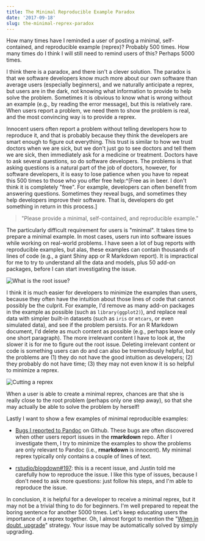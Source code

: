 ```yaml
---
title: The Minimal Reproducible Example Paradox
date: '2017-09-18'
slug: the-minimal-reprex-paradox
---
```


How many times have I reminded a user of posting a minimal, self-contained, and reproducible example (reprex)? Probably 500 times. How many times do I think I will still need to remind users of this? Perhaps 5000 times.

I think there is a paradox, and there isn't a clever solution. The paradox is that we software developers know much more about our own software than average users (especially beginners), and we naturally anticipate a reprex, but users are in the dark, not knowing what information to provide to help solve the problem. Sometimes it is obvious to know what is wrong without an example (e.g., by reading the error message), but this is relatively rare. When users report a problem, we need them to show the problem is real, and the most convincing way is to provide a reprex.

Innocent users often report a problem without telling developers how to reproduce it, and that is probably because they think the developers are smart enough to figure out everything. This trust is similar to how we trust doctors when we are sick, but we don't just go to see doctors and tell them we are sick, then immediately ask for a medicine or treatment. Doctors have to ask several questions, so do software developers. The problems is that asking questions is a natural part of the job of doctors, however, for software developers, it is easy to lose patience when you have to repeat this 500 times to those who you offer free help:^[Free as in beer. I don't think it is completely "free". For example, developers can often benefit from answering questions. Sometimes they reveal bugs, and sometimes they help developers improve their software. That is, developers do get something in return in this process.]

> "Please provide a minimal, self-contained, and reproducible example."

The particularly difficult requirement for users is "minimal". It takes time to prepare a minimal example. In most cases, users run into software issues while working on real-world problems. I have seen a lot of bug reports with reproducible examples, but alas, these examples can contain thousands of lines of code (e.g., a giant Shiny app or R Markdown report). It is impractical for me to try to understand all the data and models, plus 50 add-on packages, before I can start investigating the issue.

![What is the root issue?](https://slides.yihui.name/gif/look-hard.gif)

I think it is much easier for developers to minimize the examples than users, because they often have the intuition about those lines of code that cannot possibly be the culprit. For example, I'd remove as many add-on packages in the example as possible (such as `library(ggplot2)`), and replace real data with simpler built-in datasets (such as `iris` or `mtcars`, or even simulated data), and see if the problem persists. For an R Markdown document, I'd delete as much content as possible (e.g., perhaps leave only one short paragraph). The more irrelevant content I have to look at, the slower it is for me to figure out the root issue. Deleting irrelevant content or code is something users can do and can also be tremendously helpful, but the problems are (1) they do not have the good intuition as developers; (2) they probably do not have time; (3) they may not even know it is so helpful to minimize a reprex.

![Cutting a reprex](https://slides.yihui.name/gif/shovel-snow.gif)

When a user is able to create a minimal reprex, chances are that she is really close to the root problem (perhaps only one step away), so that she may actually be able to solve the problem by herself!

Lastly I want to show a few examples of minimal reproducible examples:

- [Bugs I reported to Pandoc](https://github.com/jgm/pandoc/issues?q=is%3Aissue+author%3Ayihui+is%3Aclosed) on Github. These bugs are often discovered when other users report issues in the **rmarkdown** repo. After I investigate them, I try to minimize the examples to show the problems are only relevant to Pandoc (i.e., **rmarkdown** is innocent). My minimal reprex typically only contains a couple of lines of text.

- [rstudio/blogdown#197](https://github.com/rstudio/blogdown/issues/197): this is a recent issue, and Justin told me carefully how to reproduce the issue. I like this type of issues, because I don't need to ask more questions: just follow his steps, and I'm able to reproduce the issue. 

In conclusion, it is helpful for a developer to receive a minimal reprex, but it may not be a trivial thing to do for beginners. I'm well prepared to repeat the boring sentence for another 5000 times. Let's keep educating users the importance of a reprex together. Oh, I almost forgot to mention the "[When in doubt, upgrade](/en/2017/05/when-in-doubt-upgrade/)" strategy. Your issue may be automatically solved by simply upgrading.
